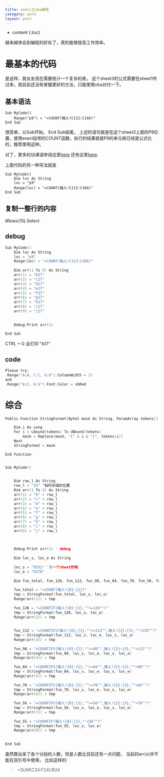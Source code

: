 ```yaml
---
title: execl之vba编程
category: word
layout: post
---
```

* content
{:toc}

越来越体会到编程的好处了，真的能够提高工作效率。

# 最基本的代码

是这样，我女友现在需要统计一个复杂的表， 这个sheet3的公式需要在sheet1传过来，我目前还没有掌握更好的方法，只能使用vba对付一下。

## 基本语法

```basic
Sub MyCode()
    Range("p9") = "=COUNT(输入!C112:C166)"
End Sub
```

很简单，以Sub开始， End Sub结尾， 上述的语句就是在这个sheet3上面的P9位置，使用execl自带的COUNT函数，执行的结果就是P9的单元格已经是公式化的，推荐使用这种。

对了，更多的功课请参阅这里[here](https://www.jianshu.com/p/c5c7434712c7)
还有这里[here](https://blog.csdn.net/qq_25245887/article/details/53292915).

上面代码的另一种写法就是

```basic
Sub MyCode()
    Dim loc As String
    loc = "p9"
    Range(loc) = "=COUNT(输入!C112:C166)"
End Sub
```

## 复制一整行的内容

》Rows(10).Select

## debug

```c
Sub MyCode()
    Dim loc As String
    loc = "p9"
    Range(loc) = "=COUNT(输入!C112:C166)"
    
    Dim arr(1 To 9) As String
    arr(1) = "b17"
    arr(2) = "c17"
    arr(3) = "d17"
    arr(4) = "e17"
    arr(5) = "f17"
    arr(6) = "g17"
    arr(7) = "h17"
    arr(8) = "i17"
    arr(9) = "j17"
    
    
    Debug.Print arr(1)
    
End Sub
```

CTRL + G 会打印 "b17"

## code

```c
Please try:
.Range("A:A, C:C, G:G").ColumnWidth = 15
and
.Range("A:C, G:G").Font.Color = vbRed
```


# 综合

```c
Public Function StringFormat(ByVal mask As String, ParamArray tokens()) As String

    Dim i As Long
    For i = LBound(tokens) To UBound(tokens)
        mask = Replace(mask, "{" & i & "}", tokens(i))
    Next
    StringFormat = mask

End Function


Sub MyCode()
    
    
    Dim row_l As String
    row_l = "33" ‘临时存储的位置
    Dim arr(1 To 9) As String
    arr(1) = "b" + row_l
    arr(2) = "c" + row_l
    arr(3) = "d" + row_l
    arr(4) = "e" + row_l
    arr(5) = "f" + row_l
    arr(6) = "g" + row_l
    arr(7) = "h" + row_l
    arr(8) = "i" + row_l
    arr(9) = "j" + row_l
    
    
    
    Debug.Print arr(1) ' debug
    
    Dim loc_s, loc_e As String
    
    loc_s = "D332" '另一个sheet的域
    loc_e = "D378"
    
    Dim fun_total, fun_126, fun_112, fun_98, fun_84, fun_70, fun_56, fun_55, tmp As String
    
    fun_total = "=COUNT(输入!{0}:{1})"
    tmp = StringFormat(fun_total, loc_s, loc_e)
    Range(arr(1)) = tmp
   
    fun_126 = "=COUNTIF(输入!{0}:{1},"">=126"")"
    tmp = StringFormat(fun_126, loc_s, loc_e)
    Range(arr(2)) = tmp
   
    
    fun_112 = "=COUNTIFS(输入!{0}:{1},"">=112"",输入!{2}:{3},""<126"")"
    tmp = StringFormat(fun_112, loc_s, loc_e, loc_s, loc_e)
    Range(arr(3)) = tmp
    
    fun_98 = "=COUNTIFS(输入!{0}:{1},"">=98"",输入!{2}:{3},""<112"")"
    tmp = StringFormat(fun_98, loc_s, loc_e, loc_s, loc_e)
    Range(arr(4)) = tmp
    
    fun_84 = "=COUNTIFS(输入!{0}:{1},"">=84"",输入!{2}:{3},""<98"")"
    tmp = StringFormat(fun_84, loc_s, loc_e, loc_s, loc_e)
    Range(arr(5)) = tmp
    
    fun_70 = "=COUNTIFS(输入!{0}:{1},"">=70"",输入!{2}:{3},""<84"")"
    tmp = StringFormat(fun_70, loc_s, loc_e, loc_s, loc_e)
    Range(arr(6)) = tmp
    
    fun_56 = "=COUNTIFS(输入!{0}:{1},"">=56"",输入!{2}:{3},""<70"")"
    tmp = StringFormat(fun_56, loc_s, loc_e, loc_s, loc_e)
    Range(arr(7)) = tmp
    
    fun_55 = "=COUNTIF(输入!{0}:{1},""<56"")"
    tmp = StringFormat(fun_55, loc_s, loc_e)
    Range(arr(8)) = tmp
    
    
End Sub
```

虽然算出来了各个分段的人数，但是人数比目前还有一点问题， 当前的arr(x)并不能在双引号中使用，
比如这样的:

> =SUM(C24:F24)/B24

